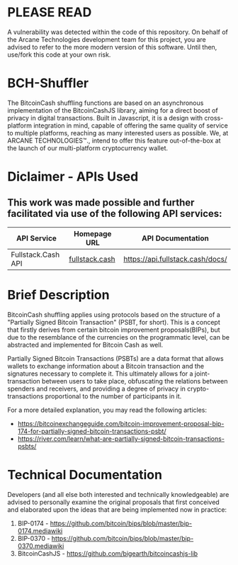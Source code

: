 # PLEASE READ
A vulnerability was detected within the code of this repository. On behalf of the Arcane Technologies development team for this project, you are advised to refer to the more modern version of this software. Until then, use/fork this code at your own risk.

# BCH-Shuffler
The BitcoinCash shuffling functions are based on an asynchronous implementation of the BitcoinCashJS library, aiming for a direct boost of privacy in digital transactions. Built in Javascript, it is a design with cross-platform integration in mind, capable of offering the same quality of service to multiple platforms, reaching as many interested users as possible. We, at ARCANE TECHNOLOGIES™., intend to offer this feature out-of-the-box at the launch of our multi-platform cryptocurrency wallet.

# Diclaimer - APIs Used
## This work was made possible and further facilitated via use of the following API services:
API Service        | Homepage URL                                    | API Documentation
-----------------  | ----------------------------------------------- | ---------------------------------------------------------
Fullstack.Cash API | [fullstack.cash](https://api.fullstack.cash/)   | https://api.fullstack.cash/docs/

# Brief Description
BitcoinCash shuffling applies using protocols based on the structure of a "Partially Signed Bitcoin Transaction" (PSBT, for short). This is a concept that firstly derives from certain bitcoin improvement proposals(BIPs), but due to the resemblance of the currencies on the programmatic level, can be abstracted and implemented for Bitcoin Cash as well.

Partially Signed Bitcoin Transactions (PSBTs) are a data format that allows wallets to exchange information about a Bitcoin transaction and the signatures necessary to complete it. This ultimately allows for a joint-transaction between users to take place, obfuscating the relations between spenders and receivers, and providing a degree of privacy in crypto-transactions proportional to the number of participants in it.

For a more detailed explanation, you may read the following articles:
* https://bitcoinexchangeguide.com/bitcoin-improvement-proposal-bip-174-for-partially-signed-bitcoin-transactions-psbt/
* https://river.com/learn/what-are-partially-signed-bitcoin-transactions-psbts/

# Technical Documentation
Developers (and all else both interested and technically knowledgeable) are advised to personally examine the original proposals that first conceived and elaborated upon the ideas that are being implemented now in practice:
1. BIP-0174      - https://github.com/bitcoin/bips/blob/master/bip-0174.mediawiki
2. BIP-0370      - https://github.com/bitcoin/bips/blob/master/bip-0370.mediawiki
3. BitcoinCashJS - https://github.com/bigearth/bitcoincashjs-lib
